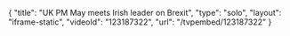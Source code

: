 {
    "title": "UK PM May meets Irish leader on Brexit",
    "type": "solo",
    "layout": "iframe-static",
    "videoId": "123187322",
    "url": "\/tvpembed\/123187322"
}